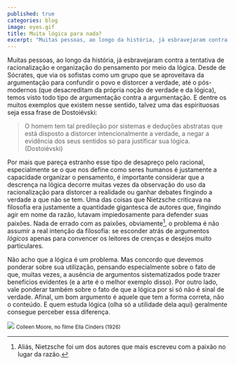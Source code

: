 ```yaml
---
published: true
categories: blog
image: eyes.gif
title: Muita lógica para nada?
excerpt: "Muitas pessoas, ao longo da história, já esbravejaram contra a tentativa de racionalização e organização do pensamento por meio da lógica. Desde de Sócrates, que via os sofistas como um grupo que se aproveitava da argumentação para confundir o povo e distorcer a verdade, até o pós-modernos (que desacreditam da própria noção de verdade e da lógica), temos visto todo tipo de argumentação contra a argumentação."
---
```


Muitas pessoas, ao longo da história, já esbravejaram contra a tentativa de racionalização e organização do pensamento por meio da lógica. Desde de Sócrates, que via os sofistas como um grupo que se aproveitava da argumentação para confundir o povo e distorcer a verdade, até o pós-modernos (que desacreditam da própria noção de verdade e da lógica), temos visto todo tipo de argumentação contra a argumentação. E dentre os muitos exemplos que existem nesse sentido, talvez uma das espirituosas seja essa frase de Dostoiévski:

> O homem tem tal predileção por sistemas e deduções abstratas que está disposto a distorcer intencionalmente a verdade, a negar a evidência dos seus sentidos só para justificar sua lógica. (Dostoiévski)

Por mais que pareça estranho esse tipo de desapreço pelo racional, especialmente se o que nos define como seres humanos é justamente a capacidade organizar o pensamento, é importante considerar que a descrença na lógica decorre muitas vezes da observação do uso da racionalização para distorcer a realidade ou ganhar debates fingindo a verdade a que não se tem. Uma das coisas que Nietzsche criticava na filosofia era justamente a quantidade gigantesca de autores que, fingindo agir em nome da razão, lutavam impiedosamente para defender suas paixões. Nada de errado com as paixões, obviamente[^1], o problema é não assumir a real intenção da filosofia: se esconder atrás de argumentos *lógicos* apenas para convencer os leitores de crenças e desejos muito particulares.

Não acho que a lógica é um problema. Mas concordo que devemos ponderar sobre sua utilização, pensando especialmente sobre o fato de que, muitas vezes, a ausência de argumentos sistematizados pode trazer benefícios evidentes (e a arte é o melhor exemplo disso). Por outro lado, vale ponderar também sobre o fato de que a lógica por si só não é sinal de verdade. Afinal, um bom argumento é aquele que tem a forma correta, não o conteúdo. E quem estuda lógica (olha só a utilidade dela aqui) geralmente consegue perceber essa diferença. 

<img src="/assets/images/eyes.gif">
<small>Colleen Moore, no filme Ella Cinders (1926)</small>

[^1]: Aliás, Nietzsche foi um dos autores que mais escreveu com a paixão no lugar da razão.
